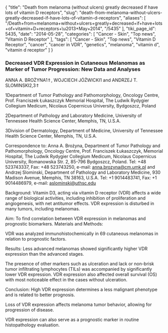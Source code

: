 {
    "title": "Death from melanoma (without ulcers) greatly decreased if have lots of vitamin D receptors",
    "slug": "death-from-melanoma-without-ulcers-greatly-decreased-if-have-lots-of-vitamin-d-receptors",
    "aliases": [
        "/Death+from+melanoma+without+ulcers+greatly+decreased+if+have+lots+of+vitamin+D+receptors+\u2013+May+2014",
        "/5435"
    ],
    "tiki_page_id": 5435,
    "date": "2014-05-28",
    "categories": [
        "Cancer - Skin",
        "Top news",
        "Vitamin D Receptor"
    ],
    "tags": [
        "Cancer - Skin",
        "Top news",
        "Vitamin D Receptor",
        "cancer",
        "cancer in VDR",
        "genetics",
        "melanoma",
        "vitamin d",
        "vitamin d receptor"
    ]
}


### Decreased VDR Expression in Cutaneous Melanomas as Marker of Tumor Progression: New Data and Analyses

ANNA A. BROŻYNA1⇑, WOJCIECH JÓŹWICKI1 and ANDRZEJ T. SLOMINSKI2,3⇑

1Department of Tumor Pathology and Pathomorphology, Oncology Centre, Prof. Franciszek Łukaszczyk Memorial Hospital, The Ludwik Rydygier Collegium Medicum, Nicolaus Copernicus University, Bydgoszcz, Poland

2Department of Pathology and Laboratory Medicine, University of Tennessee Health Science Center, Memphis, TN, U.S.A.

3Division of Dermatology, Department of Medicine, University of Tennessee Health Science Center, Memphis, TN, U.S.A.

Correspondence to: Anna A. Brożyna, Department of Tumor Pathology and Pathomorphology, Oncology Centre, Prof. Franciszek Łukaszczyk, Memorial Hospital, The Ludwik Rydygier Collegium Medicum, Nicolaus Copernicus University, Romanowska Str. 2, 85-796 Bydgoszcz, Poland. Tel: +48 523743337, Fax: +48 523743250, e-mail: anna.brozyna@cm.umk.pl and Andrzej Slominski, Department of Pathology and Laboratory Medicine, 930 Madison Avenue, Memphis, TN 38163, U.S.A. Tel: +1 9014483741, Fax: +1 9014486979, e-mail: aslominski@uthsc.edu

Background: Vitamin D3, acting via vitamin D receptor (VDR) affects a wide range of biological activities, including inhibition of proliferation and angiogenesis, with net antitumor effects. VDR expression is disturbed in many tumors, including melanomas. 

Aim: To find correlation between VDR expression in melanomas and prognostic biomarkers. Materials and Methods: 

VDR was analyzed immunohistochemically in 69 cutaneous melanomas in relation to prognostic factors. 

Results: Less advanced melanomas showed significantly higher VDR expression than the advanced stages. 

The presence of other markers such as ulceration and lack or non-brisk tumor infiltrating lymphocytes (TILs) was accompanied by significantly lower VDR expression. VDR expression also affected overall survival (OS) with most noticeable effect in the cases without ulceration. 

Conclusion: High VDR expression determines a less malignant phenotype and is related to better prognosis. 

Loss of VDR expression affects melanoma tumor behavior, allowing for progression of disease. 

VDR expression can also serve as a prognostic marker in routine histopathology evaluation.